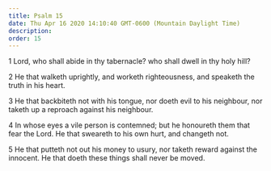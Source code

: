```yaml
---
title: Psalm 15
date: Thu Apr 16 2020 14:10:40 GMT-0600 (Mountain Daylight Time)
description: 
order: 15
---
```


<p>
  1 Lord, who shall abide in thy tabernacle? who shall dwell in thy holy hill?
</p>
<p>
  2 He that walketh uprightly, and worketh righteousness, and speaketh the truth
  in his heart.
</p>
<p>
  3 He that backbiteth not with his tongue, nor doeth evil to his neighbour, nor
  taketh up a reproach against his neighbour.
</p>
<p>
  4 In whose eyes a vile person is contemned; but he honoureth them that fear
  the Lord. He that sweareth to his own hurt, and changeth not.
</p>
<p>
  5 He that putteth not out his money to usury, nor taketh reward against the
  innocent. He that doeth these things shall never be moved.
</p>
